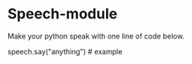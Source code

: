 # Speech-module
Make your python speak with one line of code below.

speech.say("anything") # example
